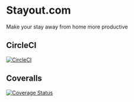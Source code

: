 # Stayout.com
Make your stay away from home more productive

## CircleCI
[![CircleCI](https://circleci.com/gh/Chiazokam/stayout.svg?style=svg)](https://circleci.com/gh/Chiazokam/stayout)

## Coveralls
[![Coverage Status](https://coveralls.io/repos/github/Chiazokam/stayout/badge.svg?branch=staging)](https://coveralls.io/github/Chiazokam/stayout?branch=staging)
